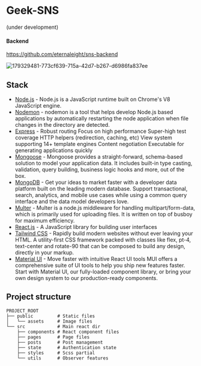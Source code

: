 # Geek-SNS
(under development)
#### Backend
https://github.com/eternaleight/sns-backend

![179329481-773cf639-715a-42d7-b267-d6986fa837ee](https://user-images.githubusercontent.com/96198088/182798161-b95d1d23-b3cf-42c0-923b-761372948c16.jpeg)


## Stack

- [Node.js](https://nodejs.org/ja/) - Node.js is a JavaScript runtime built on Chrome's V8 JavaScript engine.
- [Nodemon](https://github.com/remy/nodemon) - nodemon is a tool that helps develop Node.js based applications by automatically restarting the node application when file changes in the directory are detected.
- [Express](https://expressjs.com/) - Robust routing
Focus on high performance
Super-high test coverage
HTTP helpers (redirection, caching, etc)
View system supporting 14+ template engines
Content negotiation
Executable for generating applications quickly
- [Mongoose](https://mongoosejs.com/) - Mongoose provides a straight-forward, schema-based solution to model your application data. It includes built-in type casting, validation, query building, business logic hooks and more, out of the box.
- [MongoDB](https://www.mongodb.com/) - Get your ideas to market faster with a developer data platform built on the leading modern database. Support transactional, search, analytics, and mobile use cases while using a common query interface and the data model developers love.
- [Multer](https://github.com/expressjs/multer#readme) - Multer is a node.js middleware for handling multipart/form-data, which is primarily used for uploading files. It is written on top of busboy for maximum efficiency.
- [React.js](https://ja.reactjs.org/) - A JavaScript library for building user interfaces
- [Tailwind CSS](https://tailwindcss.com/) - Rapidly build modern websites without ever leaving your HTML.
A utility-first CSS framework packed with classes like flex, pt-4, text-center and rotate-90 that can be composed to build any design, directly in your markup.
- [Material UI](https://mui.com/) - Move faster with intuitive React UI tools
MUI offers a comprehensive suite of UI tools to help you ship new features faster. Start with Material UI, our fully-loaded component library, or bring your own design system to our production-ready components.


## Project structure
```
PROJECT_ROOT
├── public         # Static files
│   └── assets     # Image files
└── src            # Main react dir
    ├── components # React component files
    ├── pages      # Page files
    ├── posts      # Post management
    ├── state      # Authentication state
    ├── styles     # Scss partial
    └── utils      # Observer features
```

